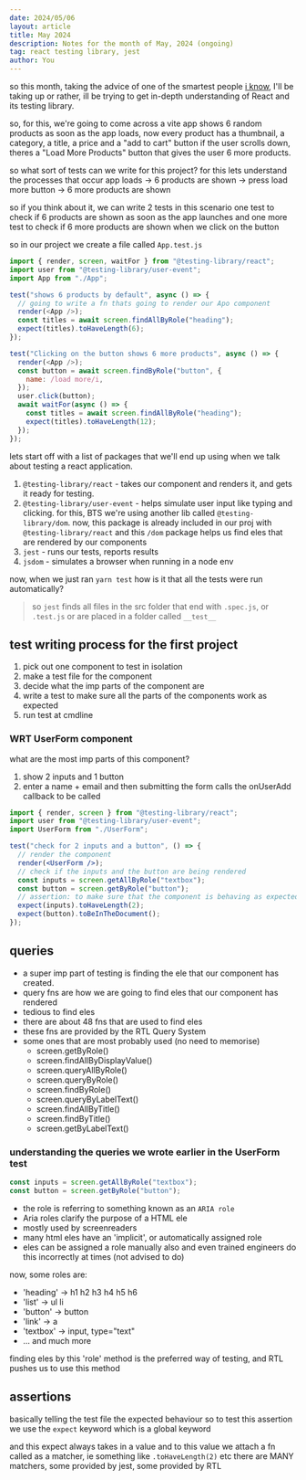 ```yaml
---
date: 2024/05/06
layout: article
title: May 2024
description: Notes for the month of May, 2024 (ongoing)
tag: react testing library, jest
author: You
---
```


so this month, taking the advice of one of the smartest people [i know](https://anu18.com/), I'll be taking up or rather, ill be trying to get in-depth understanding of React and its testing library.

so, for this, we're going to come across a vite app shows 6 random products as soon as the app loads, now every product has a thumbnail, a category, a title, a price and a "add to cart" button
if the user scrolls down, theres a "Load More Products" button that gives the user 6 more products.

so what sort of tests can we write for this project?
for this lets understand the processes that occur
app loads -> 6 products are shown -> press load more button -> 6 more products are shown

so if you think about it, we can write 2 tests in this scenario
one test to check if 6 products are shown as soon as the app launches
and one more test to check if 6 more products are shown when we click on the button

so in our project we create a file called `App.test.js`

```js
import { render, screen, waitFor } from "@testing-library/react";
import user from "@testing-library/user-event";
import App from "./App";

test("shows 6 products by default", async () => {
  // going to write a fn thats going to render our Apo component
  render(<App />);
  const titles = await screen.findAllByRole("heading");
  expect(titles).toHaveLength(6);
});

test("Clicking on the button shows 6 more products", async () => {
  render(<App />);
  const button = await screen.findByRole("button", {
    name: /load more/i,
  });
  user.click(button);
  await waitFor(async () => {
    const titles = await screen.findAllByRole("heading");
    expect(titles).toHaveLength(12);
  });
});
```

lets start off with a list of packages that we'll end up using when we talk about testing a react application.

1. `@testing-library/react` - takes our component and renders it, and gets it ready for testing.
2. `@testing-library/user-event` - helps simulate user input like typing and clicking. for this, BTS we're using another lib called `@testing-library/dom`. now, this package is already included in our proj with `@testing-library/react` and this `/dom` package helps us find eles that are rendered by our components
3. `jest` - runs our tests, reports results
4. `jsdom` - simulates a browser when running in a node env

now, when we just ran `yarn test` how is it that all the tests were run automatically?

> so `jest` finds all files in the src folder that end with `.spec.js`, or `.test.js` or are placed in a folder called `__test__`

## test writing process for the first project

1. pick out one component to test in isolation
2. make a test file for the component
3. decide what the imp parts of the component are
4. write a test to make sure all the parts of the components work as expected
5. run test at cmdline

### WRT UserForm component

what are the most imp parts of this component?

1. show 2 inputs and 1 button
2. enter a name + email and then submitting the form calls the onUserAdd callback to be called

```jsx
import { render, screen } from "@testing-library/react";
import user from "@testing-library/user-event";
import UserForm from "./UserForm";

test("check for 2 inputs and a button", () => {
  // render the component
  render(<UserForm />);
  // check if the inputs and the button are being rendered
  const inputs = screen.getAllByRole("textbox");
  const button = screen.getByRole("button");
  // assertion: to make sure that the component is behaving as expected
  expect(inputs).toHaveLength(2);
  expect(button).toBeInTheDocument();
});
```

## queries

- a super imp part of testing is finding the ele that our component has created.
- query fns are how we are going to find eles that our component has rendered
- tedious to find eles
- there are about 48 fns that are used to find eles
- these fns are provided by the RTL Query System
- some ones that are most probably used (no need to memorise)
  - screen.getByRole()
  - screen.findAllByDisplayValue()
  - screen.queryAllByRole()
  - screen.queryByRole()
  - screen.findByRole()
  - screen.queryByLabelText()
  - screen.findAllByTitle()
  - screen.findByTitle()
  - screen.getByLabelText()

### understanding the queries we wrote earlier in the UserForm test

```jsx
const inputs = screen.getAllByRole("textbox");
const button = screen.getByRole("button");
```

- the role is referring to something known as an `ARIA role`
- Aria roles clarify the purpose of a HTML ele
- mostly used by screenreaders
- many html eles have an 'implicit', or automatically assigned role
- eles can be assigned a role manually also and even trained engineers do this incorrectly at times (not advised to do)

now, some roles are:

- 'heading' -> h1 h2 h3 h4 h5 h6
- 'list' -> ul li
- 'button' -> button
- 'link' -> a
- 'textbox' -> input, type="text"
- ... and much more

finding eles by this 'role' method is the preferred way of testing, and RTL pushes us to use this method

## assertions

basically telling the test file the expected behaviour
so to test this assertion we use the `expect` keyword which is a global keyword

and this expect always takes in a value and to this value we attach a fn called as a matcher, ie something like `.toHaveLength(2)` etc
there are MANY matchers, some provided by jest, some provided by RTL
